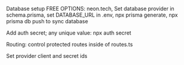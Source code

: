 Database setup
FREE OPTIONS: neon.tech,
Set database provider in schema.prisma, set DATABASE_URL in .env, npx prisma generate, npx prisma db push to sync database

Add auth secret; any unique value: npx auth secret

Routing: control protected routes inside of routes.ts

Set provider client and secret ids

